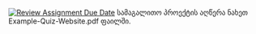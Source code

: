 [![Review Assignment Due Date](https://classroom.github.com/assets/deadline-readme-button-22041afd0340ce965d47ae6ef1cefeee28c7c493a6346c4f15d667ab976d596c.svg)](https://classroom.github.com/a/DNph1jNe)
სამაგალითო პროექტის აღწერა ნახეთ Example-Quiz-Website.pdf ფაილში.
